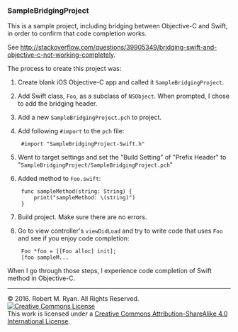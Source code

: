 ### SampleBridgingProject

This is a sample project, including bridging between Objective-C and Swift, in order to confirm that code completion works.

See http://stackoverflow.com/questions/39905349/bridging-swift-and-objective-c-not-working-completely.

The process to create this project was:

1. Create blank iOS Objective-C app and called it `SampleBridgingProject`.

2. Add Swift class, `Foo`, as a subclass of `NSObject`. When prompted, I chose to add the bridging header.

3. Add a new `SampleBridgingProject.pch` to project.

4. Add following `#import` to the `pch` file:

        #import "SampleBridgingProject-Swift.h"

5. Went to target settings and set the "Build Setting" of "Prefix Header" to "`SampleBridgingProject/SampleBridgingProject.pch`"

6. Added method to `Foo.swift`:

        func sampleMethod(string: String) {
            print("sampleMethod: \(string)")
        }

7. Build project. Make sure there are no errors.

8. Go to view controller's `viewDidLoad` and try to write code that uses `Foo` and see if you enjoy code completion:

        Foo *foo = [[Foo alloc] init];
        [foo sampleM...

When I go through those steps, I experience code completion of Swift method in Objective-C. 

---

&copy; 2016. Robert M. Ryan. All Rights Reserved.<br />
<a rel="license" href="http://creativecommons.org/licenses/by-sa/4.0/"><img alt="Creative Commons License" style="border-width:0" src="https://i.creativecommons.org/l/by-sa/4.0/80x15.png" /></a><br />This work is licensed under a <a rel="license" href="http://creativecommons.org/licenses/by-sa/4.0/">Creative Commons Attribution-ShareAlike 4.0 International License</a>.
